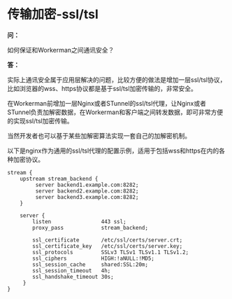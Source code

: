 # 传输加密-ssl/tsl

**问：**

如何保证和Workerman之间通讯安全？

**答：**

实际上通讯安全属于应用层解决的问题，比较方便的做法是增加一层ssl/tsl协议，比如浏览器的wss、https协议都是基于ssl/tsl加密传输的，非常安全。

在Workerman前增加一层Nginx或者STunnel的ssl/tsl代理，让Nginx或者STunnel负责加解密数据，在Workerman和客户端之间转发数据，即可非常方便的实现ssl/tsl加密传输。

当然开发者也可以基于某些加解密算法实现一套自己的加解密机制。

以下是nginx作为通用的ssl/tsl代理的配置示例，适用于包括wss和https在内的各种加密协议。

```
stream {
    upstream stream_backend {
         server backend1.example.com:8282;
         server backend2.example.com:8282;
         server backend3.example.com:8282;
    }

    server {
        listen                443 ssl;
        proxy_pass            stream_backend;

        ssl_certificate       /etc/ssl/certs/server.crt;
        ssl_certificate_key   /etc/ssl/certs/server.key;
        ssl_protocols         SSLv3 TLSv1 TLSv1.1 TLSv1.2;
        ssl_ciphers           HIGH:!aNULL:!MD5;
        ssl_session_cache     shared:SSL:20m;
        ssl_session_timeout   4h;
        ssl_handshake_timeout 30s;
     }
}
```

